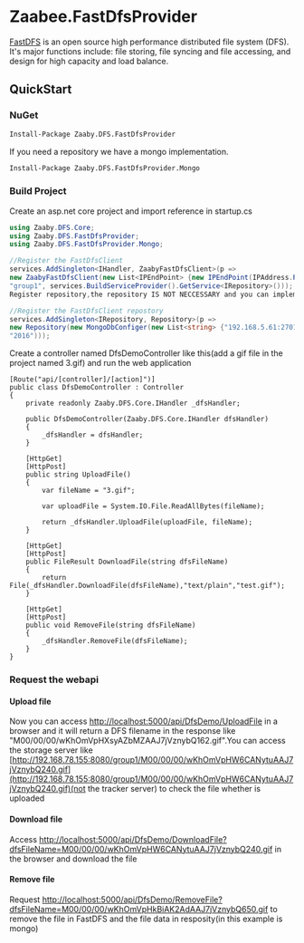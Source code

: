 # Zaabee.FastDfsProvider

[FastDFS](https://github.com/happyfish100/fastdfs) is an open source high performance distributed file system (DFS). It's major functions include: file storing, file syncing and file accessing, and design for high capacity and load balance.

## QuickStart

### NuGet

```bash
Install-Package Zaaby.DFS.FastDfsProvider
```

If you need a repository we have a mongo implementation.

```bash
Install-Package Zaaby.DFS.FastDfsProvider.Mongo
```

### Build Project

Create an asp.net core project and import reference in startup.cs

```csharp
using Zaaby.DFS.Core;
using Zaaby.DFS.FastDfsProvider;
using Zaaby.DFS.FastDfsProvider.Mongo;
```

```csharp
//Register the FastDfsClient
services.AddSingleton<IHandler, ZaabyFastDfsClient>(p =>
new ZaabyFastDfsClient(new List<IPEndPoint> {new IPEndPoint(IPAddress.Parse("192.168.78.152"), 22122)},
"group1", services.BuildServiceProvider().GetService<IRepository>()));
Register repository,the repository IS NOT NECCESSARY and you can implementing it what you like.In this example we use mongo,you can get it on Nuget or [here](https://github.com/Mutuduxf/Zaaby.DFS.FastDfsProvider.Mongo)

//Register the FastDfsClient repostory
services.AddSingleton<IRepository, Repository>(p =>
new Repository(new MongoDbConfiger(new List<string> {"192.168.5.61:27017"}, "FlytOaData", "FlytOaDev",
"2016")));
```

Create a controller named DfsDemoController like this(add a gif file in the project named 3.gif) and run the web application

```charp
[Route("api/[controller]/[action]")]
public class DfsDemoController : Controller
{
    private readonly Zaaby.DFS.Core.IHandler _dfsHandler;

    public DfsDemoController(Zaaby.DFS.Core.IHandler dfsHandler)
    {
        _dfsHandler = dfsHandler;
    }

    [HttpGet]
    [HttpPost]
    public string UploadFile()
    {
        var fileName = "3.gif";

        var uploadFile = System.IO.File.ReadAllBytes(fileName);

        return _dfsHandler.UploadFile(uploadFile, fileName);
    }

    [HttpGet]
    [HttpPost]
    public FileResult DownloadFile(string dfsFileName)
    {
        return File(_dfsHandler.DownloadFile(dfsFileName),"text/plain","test.gif");
    }

    [HttpGet]
    [HttpPost]
    public void RemoveFile(string dfsFileName)
    {
        _dfsHandler.RemoveFile(dfsFileName);
    }
}
```

### Request the webapi

#### Upload file

Now you can access [http://localhost:5000/api/DfsDemo/UploadFile](http://localhost:5000/api/DfsDemo/UploadFile) in a browser and it will return a DFS filename in the response like "M00/00/00/wKhOmVpHXsyAZbMZAAJ7jVznybQ162.gif".You can access the storage server like [http://192.168.78.155:8080/group1/M00/00/00/wKhOmVpHW6CANytuAAJ7jVznybQ240.gif](http://192.168.78.155:8080/group1/M00/00/00/wKhOmVpHW6CANytuAAJ7jVznybQ240.gif)(not the tracker server) to check the file whether is uploaded

#### Download file

Access [http://localhost:5000/api/DfsDemo/DownloadFile?dfsFileName=M00/00/00/wKhOmVpHW6CANytuAAJ7jVznybQ240.gif](http://localhost:5000/api/DfsDemo/DownloadFile?dfsFileName=M00/00/00/wKhOmVpHW6CANytuAAJ7jVznybQ240.gif) in the browser and download the file

#### Remove file

Request [http://localhost:5000/api/DfsDemo/RemoveFile?dfsFileName=M00/00/00/wKhOmVpHkBiAK2AdAAJ7jVznybQ650.gif](http://localhost:5000/api/DfsDemo/RemoveFile?dfsFileName=M00/00/00/wKhOmVpHkBiAK2AdAAJ7jVznybQ650.gif) to remove the file in FastDFS and the file data in resposity(in this example is mongo)
